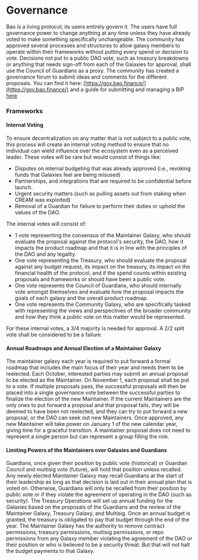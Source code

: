 # Governance

​Bao is a living protocol; its users entirely govern it. The users have full governance power to change anything at any time unless they have already voted to make something specifically unchangeable. The community has approved several processes and structures to allow galaxy members to operate within their frameworks without putting every spend or decision to vote. Decisions not put to a public DAO vote, such as treasury breakdowns or anything that needs sign-off from each of the Galaxies for approval, shall use the Council of Guardians as a proxy. The community has created a governance forum to submit ideas and comments for the different proposals. You can find it here: [https://gov.bao.finance/](https://gov.bao.finance/) and a guide for submitting and managing a BIP [here](https://app.gitbook.com/o/-MTJ4xDKLK--xZtjL1Xt/s/-MKeUUjtIbB51HOE3x7I/\~/diff/\~/changes/wkpX0vjKFHo8ZSvsAPam/guides/turning-ideas-into-proposals)​

### Frameworks <a href="#frameworks" id="frameworks"></a>

#### Internal Voting <a href="#internal-voting" id="internal-voting"></a>

To ensure decentralization on any matter that is not subject to a public vote, this process will create an internal voting method to ensure that no individual can wield influence over the ecosystem even as a perceived leader. These votes will be rare but would consist of things like:

* Disputes on internal budgeting that was already approved (i.e., revoking funds that Galaxies feel are being misused)
* Partnerships, and integrations that are required to be confidential before launch.
* Urgent security matters (such as pulling assets out from staking when CREAM was exploited)
* Removal of a Guardian for failure to perform their duties or uphold the values of the DAO.

The internal votes will consist of:

* 1 vote representing the consensus of the Maintainer Galaxy, who should evaluate the proposal against the protocol's security, the DAO, how it impacts the product roadmap and that it is in line with the principles of the DAO and any legality.
* One vote representing the Treasury, who should evaluate the proposal against any budget request, its impact on the treasury, its impact on the financial health of the protocol, and if the spend counts within existing proposals and frameworks or should have been a public vote.
* One vote represents the Council of Guardians, who should internally vote amongst themselves and evaluate how the proposal impacts the goals of each galaxy and the overall product roadmap.
* One vote represents the Community Galaxy, who are specifically tasked with representing the views and perspectives of the broader community and how they think a public vote on this matter would be represented.

For these internal votes, a 3/4 majority is needed for approval. A 2/2 split vote shall be considered to be a failure.

#### Annual Roadmaps and Annual Election of a Maintainer Galaxy <a href="#annual-roadmaps-and-annual-election-of-a-maintainer-galaxy" id="annual-roadmaps-and-annual-election-of-a-maintainer-galaxy"></a>

The maintainer galaxy each year is required to put forward a formal roadmap that includes the main focus of their year and needs them to be reelected. Each October, interested parties may submit an annual proposal to be elected as the Maintainer. On November 1, each proposal shall be put to a vote. If multiple proposals pass, the successful proposals will then be placed into a single governance vote between the successful parties to finalize the election of the new Maintainer. If the current Maintainers are the only ones to put forward a proposal and that proposal fails, they will be deemed to have been not reelected, and they can try to put forward a new proposal, or the DAO can seek out new Maintainers. Once approved, any new Maintainer will take power on January 1 of the new calendar year, giving time for a graceful transition. A maintainer proposal does not need to represent a single person but can represent a group filling the role.

#### Limiting Powers of the Maintainers over Galaxies and Guardians <a href="#limiting-powers-of-the-maintainers-over-galaxies-and-guardians" id="limiting-powers-of-the-maintainers-over-galaxies-and-guardians"></a>

Guardians, once given their position by public vote (historical) or Guardian Council and multisig vote (future), will hold that position unless recalled. Any newly elected Maintainer Galaxy may recall Guardians at the start of their leadership as long as that decision is laid out in their annual plan that is voted on. Otherwise, Guardians will only be recalled from their position by public vote or if they violate the agreement of operating in the DAO (such as security). The Treasury Operations will set up annual funding for the Galaxies based on the proposals of the Guardians and the review of the Maintainer Galaxy, Treasury Galaxy, and Multisig. Once an annual budget is granted, the treasury is obligated to pay that budget through the end of the year. The Maintainer Galaxy has the authority to remove contract permissions, treasury permissions, multisig permissions, or repo permissions from any Galaxy member violating the agreement of the DAO or their position or who is believed to be a security threat. But that will not halt the budget payments to that Galaxy.
